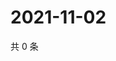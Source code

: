 # 2021-11-02

共 0 条

<!-- BEGIN WEIBO -->
<!-- 最后更新时间 Tue Nov 02 2021 00:16:50 GMT+0800 (China Standard Time) -->

<!-- END WEIBO -->
